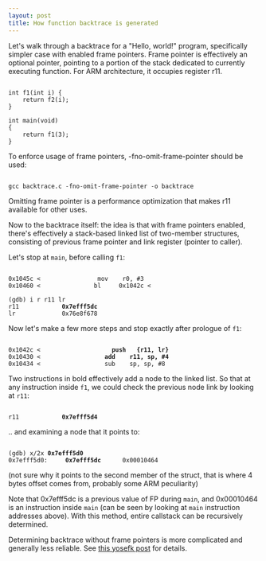 ```yaml
---
layout: post
title: How function backtrace is generated
---
```


Let's walk through a backtrace for a "Hello, world!" program, specifically
simpler case with enabled frame pointers. Frame pointer is effectively an
optional pointer, pointing to a portion of the stack dedicated to currently
executing function. For ARM architecture, it occupies register r11.

<pre><code>
int f1(int i) {
	return f2(i);
}

int main(void)
{
	return f1(3);
}
</code></pre>

To enforce usage of frame pointers, -fno-omit-frame-pointer should be used:
<pre><code>
gcc backtrace.c -fno-omit-frame-pointer -o backtrace
</code></pre>
Omitting frame pointer is a performance optimization that makes r11 available
for other uses.

Now to the backtrace itself: the idea is that with frame pointers enabled,
there's effectively a stack-based linked list of two-member structures,
consisting of previous frame pointer and link register (pointer to caller).

Let's stop at `main`, before calling `f1`:
<pre><code>
0x1045c &lt;<main+8&gt;>                mov    r0, #3
0x10460 &lt;<main+12&gt;>               bl     0x1042c &lt;<f1&gt;>

(gdb) i r r11 lr
r11            <b>0x7efff5dc</b>
lr             0x76e8f678
</code></pre>

Now let's make a few more steps and stop exactly after prologue of `f1`:
<pre><code>
0x1042c &lt;<f1&gt;>                    <b>push   {r11, lr}</b>
0x10430 &lt;<f1+4&gt;>                  <b>add    r11, sp, #4</b>
0x10434 &lt;<f1+8&gt;>                  sub    sp, sp, #8 
</code></pre>

Two instructions in bold effectively add a node to the linked list. So that
at any instruction inside `f1`, we could check the previous node link by
looking at `r11`:
<pre><code>
r11            <b>0x7efff5d4</b>
</code></pre>

.. and examining a node that it points to:
<pre><code>
(gdb) x/2x <b>0x7efff5d0</b>
0x7efff5d0:     <b>0x7efff5dc</b>      0x00010464
</code></pre>
(not sure why it points to the second member of the struct, that is where
4 bytes offset comes from, probably some ARM peculiarity)

Note that 0x7efff5dc is a previous value of FP during `main`, and 
0x00010464 is an instruction inside `main` (can be seen by looking at `main`
instruction addresses above).
With this method, entire callstack can be recursively determined.

Determining backtrace without frame pointers is more complicated and generally
less reliable. See [this yosefk post](https://yosefk.com/blog/getting-the-call-stack-without-a-frame-pointer.html) for details.
